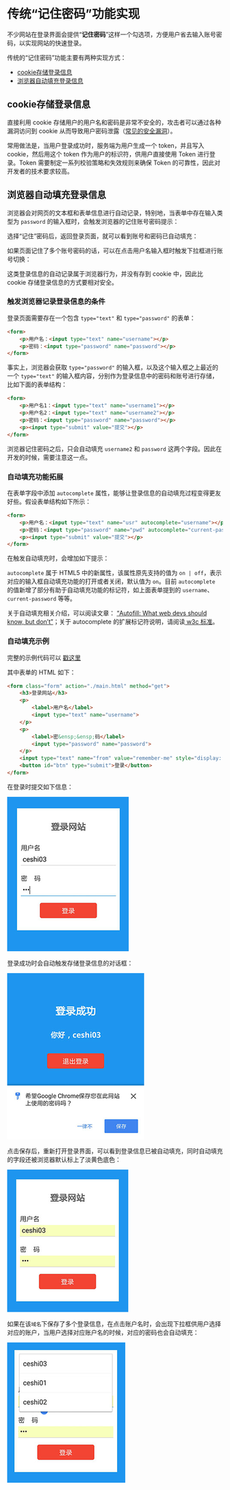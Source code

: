 # 传统“记住密码”功能实现

不少网站在登录界面会提供“**记住密码**”这样一个勾选项，方便用户省去输入账号密码，以实现网站的快速登录。

传统的“记住密码”功能主要有两种实现方式：

- [cookie存储登录信息](#cookie存储登录信息)
- [浏览器自动填充登录信息](#浏览器自动填充登录信息)

## cookie存储登录信息

直接利用 cookie 存储用户的用户名和密码是非常不安全的，攻击者可以通过各种漏洞访问到 cookie 从而导致用户密码泄露（[常见的安全漏洞](../web-security/04-typical-web-attack.md)）。

常用做法是，当用户登录成功时，服务端为用户生成一个 token，并且写入 cookie，然后用这个 token 作为用户的标识符，供用户直接使用 Token 进行登录。Token 需要制定一系列校验策略和失效规则来确保 Token 的可靠性，因此对开发者的技术要求较高。

## 浏览器自动填充登录信息

浏览器会对网页的文本框和表单信息进行自动记录，特别地，当表单中存在输入类型为 `password` 的输入框时，会触发浏览器的记住账号密码提示：

选择“记住”密码后，返回登录页面，就可以看到账号和密码已自动填充：

如果页面记住了多个账号密码的话，可以在点击用户名输入框时触发下拉框进行账号切换：

这类登录信息的自动记录属于浏览器行为，并没有存到 cookie 中，因此比 cookie 存储登录信息的方式要相对安全。

### 触发浏览器记录登录信息的条件

登录页面需要存在一个包含 `type="text"` 和 `type="password"` 的表单：

```html
<form>
    <p>用户名：<input type="text" name="username"></p>
    <p>密码：<input type="password" name="password"></p>
</form>
```

事实上，浏览器会获取 `type="password"` 的输入框，以及这个输入框之上最近的一个 `type="text"` 的输入框内容，分别作为登录信息中的密码和账号进行存储，比如下面的表单结构：

```html
<form>
    <p>用户名1：<input type="text" name="username1"></p>
    <p>用户名2：<input type="text" name="username2"></p>
    <p>密码：<input type="password" name="password"></p>
    <p><input type="submit" value="提交"></p>
</form>
```

浏览器记住密码之后，只会自动填充 `username2` 和 `password` 这两个字段。因此在开发的时候，需要注意这一点。

### 自动填充功能拓展

在表单字段中添加 `autocomplete` 属性，能够让登录信息的自动填充过程变得更友好些。假设表单结构如下所示：

```html
<form>
    <p>用户名：<input type="text" name="usr" autocomplete="username"></p>
    <p>密码：<input type="password" name="pwd" autocomplete="current-password"></p>
    <p><input type="submit" value="提交"></p>
</form>
```

在触发自动填充时，会增加如下提示：

`autocomplete` 属于 HTML5 中的新属性，该属性原先支持的值为 `on | off`，表示对应的输入框自动填充功能的打开或者关闭，默认值为 `on`。目前 `autocomplete` 的值新增了部分有助于自动填充功能的标记符，如上面表单提到的 `username`、`current-password` 等等。

关于自动填充相关介绍，可以阅读文章： [“Autofill: What web devs should know, but don’t”](https://cloudfour.com/thinks/autofill-what-web-devs-should-know-but-dont/)；关于 autocomplete 的扩展标记符说明，请阅读[ w3c 标准](https://html.spec.whatwg.org/multipage/forms.html#autofill)。

### 自动填充示例

完整的示例代码可以 [戳这里](https://github.com/lavas-project/lavas-project.github.io/blob/master/pwa-demo/credential-demo/remember-me.html)

其中表单的 HTML 如下：

```html
<form class="form" action="./main.html" method="get">
    <h3>登录网站</h3>
    <p>
        <label>用户名</label>
        <input type="text" name="username">
    </p>
    <p>
        <label>密&ensp;&ensp;码</label>
        <input type="password" name="password">
    </p>
    <input type="text" name="from" value="remember-me" style="display: none">
    <button id="btn" type="submit">登录</button>
</form>
```

在登录时提交如下信息：

![提交登录信息](./img/remember-me.jpg)

登录成功时会自动触发存储登录信息的对话框：

![登录成功界面](./img/remember-me-success.jpg)

点击保存后，重新打开登录界面，可以看到登录信息已被自动填充，同时自动填充的字段还被浏览器默认标上了淡黄色底色：

![账户信息自动填充](./img/remember-me-auto.jpg)

如果在该`域名`下保存了多个登录信息，在点击账户名时，会出现下拉框供用户选择对应的账户，当用户选择对应账户名的时候，对应的密码也会自动填充：

![账户选择](./img/remember-me-select.jpg)
